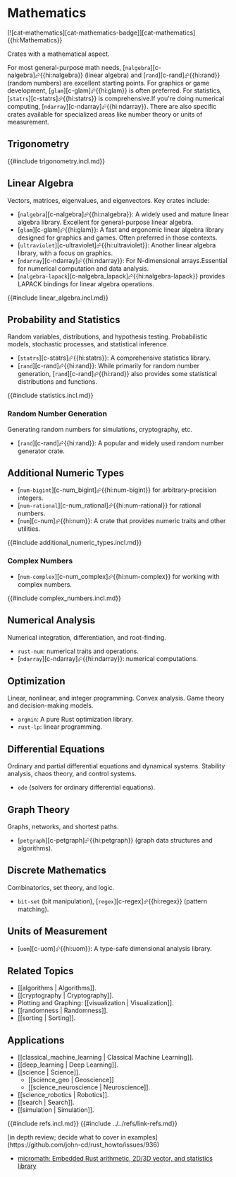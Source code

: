 # Mathematics

[![cat-mathematics][cat-mathematics-badge]][cat-mathematics]{{hi:Mathematics}}

Crates with a mathematical aspect.

For most general-purpose math needs, [`nalgebra`][c-nalgebra]⮳{{hi:nalgebra}} (linear algebra) and [`rand`][c-rand]⮳{{hi:rand}} (random numbers) are excellent starting points. For graphics or game development, [`glam`][c-glam]⮳{{hi:glam}} is often preferred. For statistics, [`statrs`][c-statrs]⮳{{hi:statrs}} is comprehensive.If you're doing numerical computing, [`ndarray`][c-ndarray]⮳{{hi:ndarray}}. There are also specific crates available for specialized areas like number theory or units of measurement.

## Trigonometry

{{#include trigonometry.incl.md}}

## Linear Algebra

Vectors, matrices, eigenvalues, and eigenvectors. Key crates include:

- [`nalgebra`][c-nalgebra]⮳{{hi:nalgebra}}: A widely used and mature linear algebra library. Excellent for general-purpose linear algebra.
- [`glam`][c-glam]⮳{{hi:glam}}: A fast and ergonomic linear algebra library designed for graphics and games. Often preferred in those contexts.
- [`ultraviolet`][c-ultraviolet]⮳{{hi:ultraviolet}}: Another linear algebra library, with a focus on graphics.
- [`ndarray`][c-ndarray]⮳{{hi:ndarray}}: For N-dimensional arrays.Essential for numerical computation and data analysis.
- [`nalgebra-lapack`][c-nalgebra_lapack]⮳{{hi:nalgebra-lapack}} provides LAPACK bindings for linear algebra operations.

{{#include linear_algebra.incl.md}}

## Probability and Statistics

Random variables, distributions, and hypothesis testing. Probabilistic models, stochastic processes, and statistical inference.

- [`statrs`][c-statrs]⮳{{hi:statrs}}: A comprehensive statistics library.
- [`rand`][c-rand]⮳{{hi:rand}}: While primarily for random number generation, [`rand`][c-rand]⮳{{hi:rand}} also provides some statistical distributions and functions.

{{#include statistics.incl.md}}

### Random Number Generation

Generating random numbers for simulations, cryptography, etc.

- [`rand`][c-rand]⮳{{hi:rand}}: A popular and widely used random number generator crate.

## Additional Numeric Types

- [`num-bigint`][c-num_bigint]⮳{{hi:num-bigint}} for arbitrary-precision integers.
- [`num-rational`][c-num_rational]⮳{{hi:num-rational}} for rational numbers.
- [`num`][c-num]⮳{{hi:num}}: A crate that provides numeric traits and other utilities.

{{#include additional_numeric_types.incl.md}}

### Complex Numbers

- [`num-complex`][c-num_complex]⮳{{hi:num-complex}} for working with complex numbers.

{{#include complex_numbers.incl.md}}

## Numerical Analysis

Numerical integration, differentiation, and root-finding.

- `rust-num`: numerical traits and operations.
- [`ndarray`][c-ndarray]⮳{{hi:ndarray}}: numerical computations.

## Optimization

Linear, nonlinear, and integer programming. Convex analysis. Game theory and decision-making models.

- `argmin`: A pure Rust optimization library.
- `rust-lp`: linear programming.

## Differential Equations

Ordinary and partial differential equations and dynamical systems.
Stability analysis, chaos theory, and control systems.

- `ode` (solvers for ordinary differential equations).

## Graph Theory

Graphs, networks, and shortest paths.

- [`petgraph`][c-petgraph]⮳{{hi:petgraph}} (graph data structures and algorithms).

## Discrete Mathematics

Combinatorics, set theory, and logic.

- `bit-set` (bit manipulation), [`regex`][c-regex]⮳{{hi:regex}} (pattern matching).

## Units of Measurement

- [`uom`][c-uom]⮳{{hi:uom}}: A type-safe dimensional analysis library.

## Related Topics

- [[algorithms | Algorithms]].
- [[cryptography | Cryptography]].
- Plotting and Graphing: [[visualization | Visualization]].
- [[randomness | Randomness]].
- [[sorting | Sorting]].

## Applications

- [[classical_machine_learning | Classical Machine Learning]].
- [[deep_learning | Deep Learning]].
- [[science | Science]].
  - [[science_geo | Geoscience]]
  - [[science_neuroscience | Neuroscience]].
- [[science_robotics | Robotics]].
- [[search | Search]].
- [[simulation | Simulation]].

{{#include refs.incl.md}}
{{#include ../../refs/link-refs.md}}

<div class="hidden">
[in depth review; decide what to cover in examples](https://github.com/john-cd/rust_howto/issues/936)

- [micromath: Embedded Rust arithmetic, 2D/3D vector, and statistics library](https://github.com/tarcieri/micromath)

</div>
